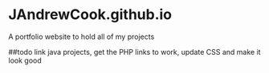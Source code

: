 # JAndrewCook.github.io
A portfolio website to hold all of my projects

##todo
link java projects,
get the PHP links to work,
update CSS and make it look good
